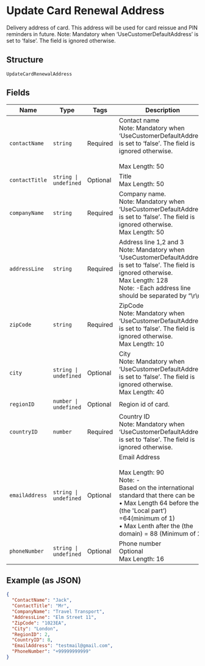 
# Update Card Renewal Address

Delivery address of card. This address will be used for card reissue and PIN reminders in future.
Note: Mandatory when ‘UseCustomerDefaultAddress’ is set to ‘false’. The field is ignored otherwise.

## Structure

`UpdateCardRenewalAddress`

## Fields

| Name | Type | Tags | Description |
|  --- | --- | --- | --- |
| `contactName` | `string` | Required | Contact name<br>Note: Mandatory when ‘UseCustomerDefaultAddress’ is set to ‘false’. The field is ignored otherwise.<br><br>Max Length: 50 |
| `contactTitle` | `string \| undefined` | Optional | Title<br>Max Length: 50 |
| `companyName` | `string` | Required | Company name.<br>Note: Mandatory when ‘UseCustomerDefaultAddress’ is set to ‘false’. The field is ignored otherwise.<br>Max Length: 50 |
| `addressLine` | `string` | Required | Address line 1,2 and 3<br>Note: Mandatory when ‘UseCustomerDefaultAddress’ is set to ‘false’. The field is ignored otherwise.<br>Max Length: 128<br>Note: -Each address line should be separated by “\r\n”. |
| `zipCode` | `string` | Required | ZipCode<br>Note: Mandatory when ‘UseCustomerDefaultAddress’ is set to ‘false’. The field is ignored otherwise.<br>Max Length: 10 |
| `city` | `string \| undefined` | Optional | City<br>Note: Mandatory when ‘UseCustomerDefaultAddress’ is set to ‘false’. The field is ignored otherwise.<br>Max Length: 40 |
| `regionID` | `number \| undefined` | Optional | Region id of card. |
| `countryID` | `number` | Required | Country ID<br>Note: Mandatory when ‘UseCustomerDefaultAddress’ is set to ‘false’. The field is ignored otherwise. |
| `emailAddress` | `string \| undefined` | Optional | Email Address<br><br>Max Length: 90<br>Note: -<br>Based on the international standard that there can be<br>•    Max Length 64 before the @ (the 'Local part’) =64(minimum of 1)<br>•    Max Lenth after the (the domain) = 88 (Minimum of 2) |
| `phoneNumber` | `string \| undefined` | Optional | Phone number<br>Optional<br>Max Length: 16 |

## Example (as JSON)

```json
{
  "ContactName": "Jack",
  "ContactTitle": "Mr",
  "CompanyName": "Travel Transport",
  "AddressLine": "Elm Street 11",
  "ZipCode": "1023EA",
  "City": "London",
  "RegionID": 2,
  "CountryID": 8,
  "EmailAddress": "testmail@gmail.com",
  "PhoneNumber": "+99999999999"
}
```

